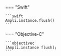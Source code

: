 === "Swift"

    ```swift
    Ampli.instance.flush()
    ```

=== "Objective-C"

    ```objectivec
    [Ampli.instance flush];
    ```
